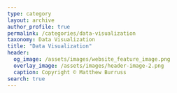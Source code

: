 ```yaml
---
type: category
layout: archive
author_profile: true
permalink: /categories/data-visualization
taxonomy: Data Visualization
title: "Data Visualization"
header:
  og_image: /assets/images/website_feature_image.png
  overlay_image: /assets/images/header-image-2.png
  caption: Copyright © Matthew Burruss
search: true
---
```

<p style="visibility:hidden">Blog posts in category "Data Visualization"</p>